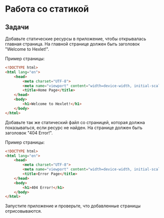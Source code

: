# Работа со статикой

## Задачи

Добавьте статические ресурсы в приложение, чтобы открывалась главная страница. На главной странице должен быть заголовок "Welcome to Hexlet!".

Пример страницы:

```html
<!DOCTYPE html>
<html lang="en">
    <head>
        <meta charset="UTF-8">
        <meta name="viewport" content="width=device-width, initial-scale=1.0">
        <title>Home Page</title>
    </head>
    <body>
        <h1>Welcome to Hexlet!</h1>
    </body>
</html>
```

Добавьте так же статический файл со страницей, которая должна показываться, если ресурс не найден. На странице должен быть заголовок "404 Error!".

Пример страницы:

```html
<!DOCTYPE html>
<html lang="en">
    <head>
        <meta charset="UTF-8">
        <meta name="viewport" content="width=device-width, initial-scale=1.0">
        <title>Error Page</title>
    </head>
    <body>
        <h1>404 Error!</h1>
    </body>
</html>
```

Запустите приложение и проверьте, что добавленные страницы отрисовываются.
